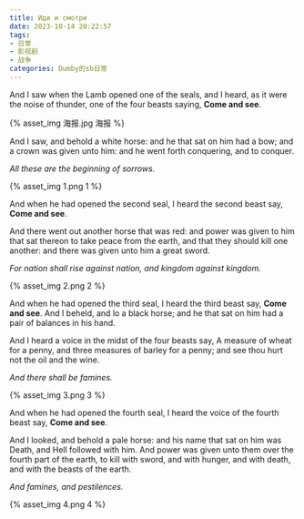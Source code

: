 ```yaml
---
title: Иди и смотри
date: 2023-10-14 20:22:57
tags:
- 日常
- 影视剧
- 战争
categories: Dumby的sb日常
---
```


And I saw when the Lamb opened one of the seals, and I heard, as it were the noise of thunder, one of the four beasts saying, **Come and see**.

<!--more-->

{% asset_img 海报.jpg 海报 %}

And I saw, and behold a white horse: and he that sat on him had a bow; and a crown was given unto him: and he went forth conquering, and to conquer.

*All these are the beginning of sorrows.*

{% asset_img 1.png 1 %}

And when he had opened the second seal, I heard the second beast say, **Come and see**.

And there went out another horse that was red: and power was given to him that sat thereon to take peace from the earth, and that they should kill one another: and there was given unto him a great sword.

*For nation shall rise against nation, and kingdom against kingdom.*

{% asset_img 2.png 2 %}

And when he had opened the third seal, I heard the third beast say, **Come and see**. And I beheld, and lo a black horse; and he that sat on him had a pair of balances in his hand.

And I heard a voice in the midst of the four beasts say, A measure of wheat for a penny, and three measures of barley for a penny; and see thou hurt not the oil and the wine.

*And there shall be famines.*

{% asset_img 3.png 3 %}

And when he had opened the fourth seal, I heard the voice of the fourth beast say, **Come and see**.

And I looked, and behold a pale horse: and his name that sat on him was Death, and Hell followed with him. And power was given unto them over the fourth part of the earth, to kill with sword, and with hunger, and with death, and with the beasts of the earth.

*And famines, and pestilences.*

{% asset_img 4.png 4 %}